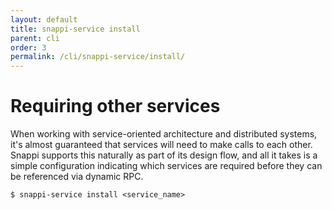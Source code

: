 ```yaml
---
layout: default
title: snappi-service install
parent: cli
order: 3
permalink: /cli/snappi-service/install/
---
```


# Requiring other services

When working with service-oriented architecture and distributed systems, it's almost guaranteed that services will 
need to make calls to each other. Snappi supports this naturally as part of its design flow, and all it takes is 
a simple configuration indicating which services are required before they can be referenced via dynamic RPC.

```
$ snappi-service install <service_name>
```